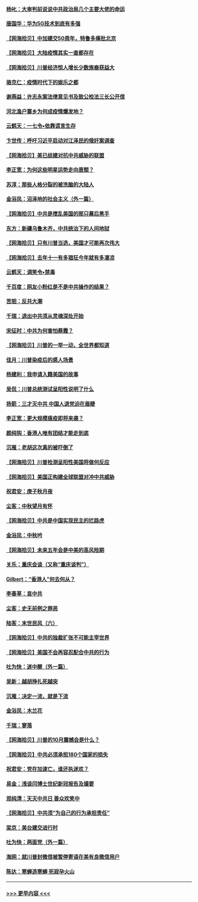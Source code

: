 #### [杨叱：大审判前说说中共政治局几个主要大佬的命运](../pages/nsc993/n12477527.md?t=10152251) 
#### [唐国华：华为5G技术到底有多强](../pages/nsc993/n12477483.md?t=10152251) 
#### [【网海拾贝】中加建交50周年，特鲁多痛批北京](../pages/nsc993/n12476892.md?t=10152251) 
#### [【网海拾贝】大陆疫情其实一直都存在](../pages/nsc993/n12473948.md?t=10152251) 
#### [【网海拾贝】川普经济惊人增长少数族裔获益大](../pages/nsc993/n12471565.md?t=10152251) 
#### [骆克仁：疫情时代下的娱乐之都](../pages/nsc993/n12471312.md?t=10152251) 
#### [谢燕益：许志永案法律意见书及致公检法三长公开信](../pages/nsc993/n12470870.md?t=10152251) 
#### [河北渔户寨乡为何成疫情爆发地？](../pages/nsc993/n12464936.md?t=10152251) 
#### [云鹤天：一七令▪依靠谎言生存](../pages/nsc993/n12470034.md?t=10152251) 
#### [卞世传：呼吁习近平启动对江泽民的俄奸案调查](../pages/nsc993/n12469722.md?t=10152251) 
#### [【网海拾贝】美已组建对抗中共威胁的联盟](../pages/nsc993/n12469018.md?t=10152251) 
#### [李正宽：为何这些明星运势走向衰颓？](../pages/nsc993/n12468730.md?t=10152251) 
#### [苏淳：那些人格分裂的被洗脑的大陆人](../pages/nsc993/n12467858.md?t=10152251) 
#### [金浴凤：沼泽地的社会主义（外一篇）](../pages/nsc993/n12467792.md?t=10152251) 
#### [【网海拾贝】中共是搅乱美国的那只幕后黑手](../pages/nsc993/n12467700.md?t=10152251) 
#### [东方：新疆乌鲁木齐，中共统治下的人间地狱](../pages/nsc993/n12466075.md?t=10152251) 
#### [【网海拾贝】只有川普当选，美国才可能再次伟大](../pages/nsc993/n12466013.md?t=10152251) 
#### [【网海拾贝】去年十一有多猖狂今年就有多凄凉](../pages/nsc993/n12463649.md?t=10152251) 
#### [云鹤天：调笑令▪禁毒](../pages/nsc993/n12462975.md?t=10152251) 
#### [千百度：网友小粉红是不是中共操作的结果？](../pages/nsc993/n12461025.md?t=10152251) 
#### [苦胆：反共大潮](../pages/nsc993/n12459469.md?t=10152251) 
#### [千瑞：退出中共须从灵魂深处开始](../pages/nsc993/n12459437.md?t=10152251) 
#### [宋征时：中共为何害怕蔡霞？](../pages/nsc993/n12459097.md?t=10152251) 
#### [【网海拾贝】川普的一举一动，全世界都知道](../pages/nsc993/n12458825.md?t=10152251) 
#### [佳月：川普染疫后的感人场景](../pages/nsc993/n12456994.md?t=10152251) 
#### [杨建利：我申请入籍美国的故事](../pages/nsc993/n12455635.md?t=10152251) 
#### [吴侃：川普总统测试呈阳性说明了什么](../pages/nsc993/n12451869.md?t=10152251) 
#### [扬箭：三才灭中共 中国人退党迫在眉睫](../pages/nsc993/n12451842.md?t=10152251) 
#### [李正宽：更大规模瘟疫即将来袭？](../pages/nsc993/n12451455.md?t=10152251) 
#### [颜纯钩：香港人唯有团结才能走到底](../pages/nsc993/n12450870.md?t=10152251) 
#### [沉雁：老胡这次真的被吓倒了](../pages/nsc993/n12449796.md?t=10152251) 
#### [【网海拾贝】川普检测呈阳性美国将做何反应](../pages/nsc993/n12449042.md?t=10152251) 
#### [【网海拾贝】美国正构建全球联盟对冲中共威胁](../pages/nsc993/n12446580.md?t=10152251) 
#### [祝君安：庚子秋月夜](../pages/nsc993/n12445870.md?t=10152251) 
#### [尘客：中秋望月有怀](../pages/nsc993/n12444632.md?t=10152251) 
#### [【网海拾贝】中共是中国实现民主的拦路虎](../pages/nsc993/n12443573.md?t=10152251) 
#### [金浴凤：中秋吟](../pages/nsc993/n12441773.md?t=10152251) 
#### [【网海拾贝】未来五年会是中美的高风险期](../pages/nsc993/n12440760.md?t=10152251) 
#### [关乐：重庆会谈（又称“重庆谈判”）](../pages/nsc993/n12437525.md?t=10152251) 
#### [Gilbert：“香港人”何去何从？](../pages/nsc993/n12435894.md?t=10152251) 
#### [李春草：哀中共](../pages/nsc993/n12435874.md?t=10152251) 
#### [尘客：史无前例之罪恶](../pages/nsc993/n12435762.md?t=10152251) 
#### [陆客：末世民风（六）](../pages/nsc993/n12435354.md?t=10152251) 
#### [【网海拾贝】中共的独裁扩张不可能主宰世界](../pages/nsc993/n12435151.md?t=10152251) 
#### [【网海拾贝】美国不会再容忍配合中共的行为](../pages/nsc993/n12433808.md?t=10152251) 
#### [吐为快：迷中醒（外一篇）](../pages/nsc993/n12433585.md?t=10152251) 
#### [吴新：越胡挣扎死越突](../pages/nsc993/n12433562.md?t=10152251) 
#### [沉雁：决定一流，就是下流](../pages/nsc993/n12432128.md?t=10152251) 
#### [金浴凤：木兰花](../pages/nsc993/n12432124.md?t=10152251) 
#### [千瑞：寥落](../pages/nsc993/n12432071.md?t=10152251) 
#### [【网海拾贝】川普的10月震撼会是什么？](../pages/nsc993/n12431624.md?t=10152251) 
#### [【网海拾贝】中共必须承担180个国家的损失](../pages/nsc993/n12428893.md?t=10152251) 
#### [祝君安：党在加速亡，谁还执迷欢？](../pages/nsc993/n12428652.md?t=10152251) 
#### [易金：浅谈闫博士世纪新冠报告及撮要](../pages/nsc993/n12426822.md?t=10152251) 
#### [郑纯清：天灭中共日 善众欢笑中](../pages/nsc993/n12426784.md?t=10152251) 
#### [【网海拾贝】中共须“为自己的行为承担责任”](../pages/nsc993/n12426067.md?t=10152251) 
#### [梁京：美台建交进行时](../pages/nsc993/n12424066.md?t=10152251) 
#### [吐为快：两面党（外一篇）](../pages/nsc993/n12424043.md?t=10152251) 
#### [海网：就川普封微信被暂停寄语在美有良微信用户](../pages/nsc993/n12424021.md?t=10152251) 
#### [陈达：寒蝉造寒蝉 死寂孕火山](../pages/nsc993/n12423958.md?t=10152251) 

----
#### [ >>> 更早内容 <<< ](../indexes/nsc993-earlier.md)
